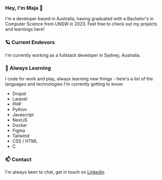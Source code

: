 ### Hey, I'm Maja 🪩
I'm a developer based in Australia, having graduated with a Bachelor's in Computer Science from UNSW in 2023. Feel free to check out my projects and learnings here!

### 🪐 Current Endevors
I'm currently working as a fullstack developer in Sydney, Australia.

### 🌱 Always Learning
I code for work and play, always learning new things - here's a  list of the languages and technologies I'm currently getting to know:

- Drupal
- Laravel
- PHP
- Python
- Javascript
- NextJS
- Docker
- Figma
- Tailwind
- CSS / HTML
- C

### 📫 Contact
I'm always keen to chat, get in touch on [Linkedin](https://www.linkedin.com/in/maja-sieczko)

<!--
**ma-chmiel/ma-chmiel** is a ✨ _special_ ✨ repository because its `README.md` (this file) appears on your GitHub profile.

- 🔭 I’m currently working on ...
- 🌱 I’m currently learning ...
- 👯 I’m looking to collaborate on ...
- 🤔 I’m looking for help with ...
- 💬 Ask me about ...
- 📫 How to reach me: ...
- 😄 Pronouns: ...
- ⚡ Fun fact: ...
- 🪩
- 🪐
-->
